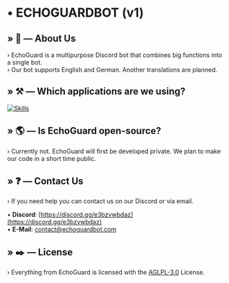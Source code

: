 # • ECHOGUARDBOT (v1)

## » 🚀 — About Us
› EchoGuard is a multipurpose Discord bot that combines big functions into a single bot.<br>
› Our bot supports English and German. Another translations are planned.

## » ⚒️ — Which applications are we using?
[![Skills](https://skillicons.dev/icons?i=css,html,js,mysql,nodejs,php)](#)

## » 🌎 — Is EchoGuard open-source?
› Currently not. EchoGuard will first be developed private. We plan to make our code in a short time public.

## » ❓ — Contact Us
› If you need help you can contact us on our Discord or via email.

• **Discord**: [https://discord.gg/e3bzvwbdaz](https://discord.gg/e3bzvwbdaz)
<br>
• **E-Mail**: [contact@echoguardbot.com](mailto:contact@echoguardbot.com)

## » ✒️ — License
› Everything from EchoGuard is licensed with the [AGLPL-3.0](https://choosealicense.com/licenses/agpl-3.0/) License.
